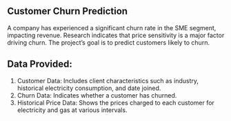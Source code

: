 ## Customer Churn Prediction
A company has experienced a significant churn rate in the SME segment, impacting revenue. Research indicates that price sensitivity is a major factor driving churn. The project’s goal is to predict customers likely to churn.

## Data Provided:
1. Customer Data: Includes client characteristics such as industry, historical electricity consumption, and date joined.
2. Churn Data: Indicates whether a customer has churned.
3. Historical Price Data: Shows the prices charged to each customer for electricity and gas at various intervals.
